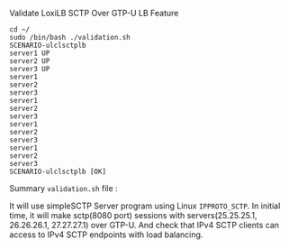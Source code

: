 

Validate LoxiLB SCTP Over GTP-U LB Feature

```
cd ~/
sudo /bin/bash ./validation.sh
SCENARIO-ulclsctplb
server1 UP
server2 UP
server3 UP
server1
server2
server3
server1
server2
server3
server1
server2
server3
server1
server2
server3
SCENARIO-ulclsctplb [OK]
```

Summary `validation.sh` file :

It will use simpleSCTP Server program using Linux `IPPROTO_SCTP`. In initial time, it will make sctp(8080 port) sessions with servers(25.25.25.1, 26.26.26.1, 27.27.27.1) over GTP-U. And check that IPv4 SCTP clients can access to IPv4 SCTP endpoints with load balancing.

